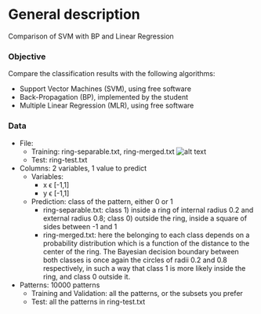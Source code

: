 # General description
Comparison of SVM with BP and Linear Regression

### Objective
Compare the classification results with the following algorithms:
* Support Vector Machines (SVM), using free software
* Back-Propagation (BP), implemented by the student
* Multiple Linear Regression (MLR), using free software

### Data
* File: 
	- Training: ring-separable.txt, ring-merged.txt
	![alt text](http://www.planwallpaper.com/static/images/canberra_hero_image_JiMVvYU.jpg)
	- Test: ring-test.txt
* Columns: 2 variables, 1 value to predict
    - Variables:
        - x ϵ [-1,1]
        - y ϵ [-1,1]
    - Prediction: class of the pattern, either 0 or 1
        - ring-separable.txt: class 1) inside a ring of internal radius 0.2 and external radius 0.8; class 0) outside the ring, inside a square of sides between -1 and 1
        - ring-merged.txt: here the belonging to each class depends on a probability distribution which is a function of the distance to the center of the ring. The Bayesian decision boundary between both classes is once again the circles of radii 0.2 and 0.8 respectively, in such a way that class 1 is more likely inside the ring, and class 0 outside it.
* Patterns: 10000 patterns
    - Training and Validation: all the patterns, or the subsets you prefer
    - Test: all the patterns in ring-test.txt

